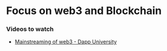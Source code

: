 # Focus on web3 and Blockchain 

### Videos to watch

- [ Mainstreaming of web3 - Dapp University](https://youtu.be/2dE2DTNj2Zw)
